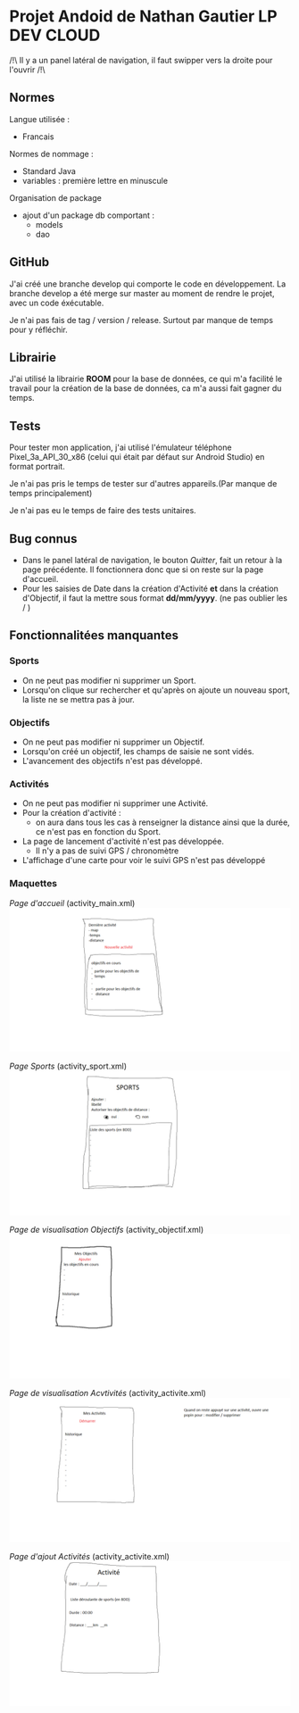 # Projet Andoid de Nathan Gautier LP DEV CLOUD

/!\ Il y a un panel latéral de navigation, il faut swipper vers la droite pour l'ouvrir /!\

## Normes

Langue utilisée :
- Francais

Normes de nommage :
- Standard Java
- variables : première lettre en minuscule

Organisation de package
- ajout d'un package db comportant :
  - models
  - dao

## GitHub

J'ai créé une branche develop qui comporte le code en développement.
La branche develop a été merge sur master au moment de rendre le projet, avec un code éxécutable.

Je n'ai pas fais de tag / version / release. Surtout par manque de temps pour y réfléchir.

## Librairie

J'ai utilisé la librairie **ROOM** pour la base de données, ce qui m'a facilité le travail pour la création de la base de données, ca m'a aussi fait gagner du temps.

## Tests

Pour tester mon application, j'ai utilisé l'émulateur téléphone Pixel_3a_API_30_x86 (celui qui était par défaut sur Android Studio) en format portrait.

Je n'ai pas pris le temps de tester sur d'autres appareils.(Par manque de temps principalement)

Je n'ai pas eu le temps de faire des tests unitaires.

## Bug connus

- Dans le panel latéral de navigation, le bouton *Quitter*, fait un retour à la page précédente. Il fonctionnera donc que si on reste sur la page d'accueil.
- Pour les saisies de Date dans la création d'Activité **et** dans la création d'Objectif, il faut la mettre sous format **dd/mm/yyyy**. (ne pas oublier les / )

## Fonctionnalitées manquantes

### Sports

- On ne peut pas modifier ni supprimer un Sport.
- Lorsqu'on clique sur rechercher et qu'après on ajoute un nouveau sport, la liste ne se mettra pas à jour.

### Objectifs

- On ne peut pas modifier ni supprimer un Objectif.
- Lorsqu'on créé un objectif, les champs de saisie ne sont vidés.
- L'avancement des objectifs n'est pas développé.

### Activités

- On ne peut pas modifier ni supprimer une Activité.
- Pour la création d'activité :
  - on aura dans tous les cas à renseigner la distance ainsi que la durée, ce n'est pas en fonction du Sport.
- La page de lancement d'activité n'est pas développée.
  - Il n'y a pas de suivi GPS / chronomètre
- L'affichage d'une carte pour voir le suivi GPS n'est pas développé

### Maquettes

*Page d'accueil* (activity_main.xml)
![id](/images/accueil.png)

*Page Sports* (activity_sport.xml)
![id](/images/lesSports.png)

*Page de visualisation Objectifs* (activity_objectif.xml)
![id](/images/lesObjectifs.png)

*Page de visualisation Acvtivités* (activity_activite.xml)
![id](/images/lesActivites.png)

*Page d'ajout Activités* (activity_activite.xml)
![id](/images/lesActivitesAjouter.png)

